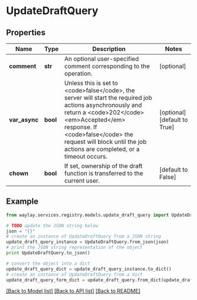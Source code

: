 # UpdateDraftQuery


## Properties

Name | Type | Description | Notes
------------ | ------------- | ------------- | -------------
**comment** | **str** | An optional user-specified comment corresponding to the operation. | [optional] 
**var_async** | **bool** | Unless this is set to &lt;code&gt;false&lt;/code&gt;, the server will start the required job actions asynchronously and return a &lt;code&gt;202&lt;/code&gt; &lt;em&gt;Accepted&lt;/em&gt; response. If &lt;code&gt;false&lt;/code&gt; the request will block until the job actions are completed, or a timeout occurs. | [optional] [default to True]
**chown** | **bool** | If set, ownership of the draft function is transferred to the current user. | [default to False]

## Example

```python
from waylay.services.registry.models.update_draft_query import UpdateDraftQuery

# TODO update the JSON string below
json = "{}"
# create an instance of UpdateDraftQuery from a JSON string
update_draft_query_instance = UpdateDraftQuery.from_json(json)
# print the JSON string representation of the object
print UpdateDraftQuery.to_json()

# convert the object into a dict
update_draft_query_dict = update_draft_query_instance.to_dict()
# create an instance of UpdateDraftQuery from a dict
update_draft_query_form_dict = update_draft_query.from_dict(update_draft_query_dict)
```
[[Back to Model list]](../README.md#documentation-for-models) [[Back to API list]](../README.md#documentation-for-api-endpoints) [[Back to README]](../README.md)


